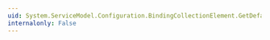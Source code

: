```yaml
---
uid: System.ServiceModel.Configuration.BindingCollectionElement.GetDefault
internalonly: False
---
```

